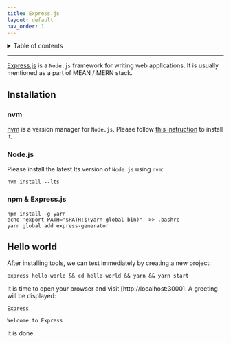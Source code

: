 ```yaml
---
title: Express.js
layout: default
nav_order: 1
---
```


<!-- markdownlint-disable MD033 -->
<details closed markdown="block">
  <summary>
    Table of contents
  </summary>
  {: .text-delta }
- TOC
{:toc}
</details>

---

[Express.js](https://expressjs.com) is a `Node.js` framework for writing web
applications. It is usually mentioned as a part of MEAN / MERN stack.

## Installation

### nvm

[nvm](https://github.com/nvm-sh/nvm) is a version manager for `Node.js`. Please
follow [this instruction](https://github.com/nvm-sh/nvm?tab=readme-ov-file#installing-and-updating)
to install it.

### Node.js

Please install the latest lts version of `Node.js` using `nvm`:

```shell
nvm install --lts
```

### npm & Express.js

```shell
npm install -g yarn
echo 'export PATH="$PATH:$(yarn global bin)"' >> .bashrc
yarn global add express-generator
```

## Hello world

After installing tools, we can test immediately by creating a new project:

```shell
express hello-world && cd hello-world && yarn && yarn start
```

It is time to open your browser and visit [http://localhost:3000]. A greeting
will be displayed:

```text
Express

Welcome to Express
```

It is done.
